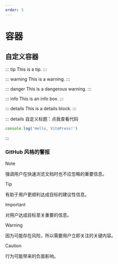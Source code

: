 ```yaml
---
order: 3
---
```


# 容器

## 自定义容器

::: tip
This is a tip.
:::

::: warning
This is a warning.
:::

::: danger
This is a dangerous warning.
:::

::: info
This is an info box.
:::

::: details
This is a details block.
:::

::: details 自定义标题：点我查看代码
```js
console.log('Hello, VitePress!')
```
:::

### GitHub 风格的警报

> [!NOTE]
> 强调用户在快速浏览文档时也不应忽略的重要信息。

> [!TIP]
> 有助于用户更顺利达成目标的建议性信息。

> [!IMPORTANT]
> 对用户达成目标至关重要的信息。

> [!WARNING]
> 因为可能存在风险，所以需要用户立即关注的关键内容。

> [!CAUTION]
> 行为可能带来的负面影响。